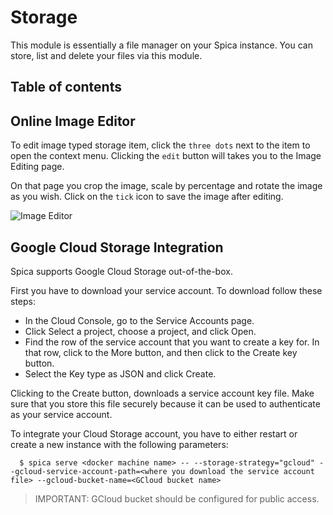 # Storage

This module is essentially a file manager on your Spica instance. You can store, list and delete your files via this module.

## Table of contents

## Online Image Editor

To edit image typed storage item, click the `three dots` next to the item to open the context menu. Clicking the `edit` button will takes you to the Image Editing page.

On that page you crop the image, scale by percentage and rotate the image as you wish. Click on the `tick` icon to save the image after editing.

![Image Editor](assets/images/docs/storage/image_editor.png)

## Google Cloud Storage Integration

Spica supports Google Cloud Storage out-of-the-box.

First you have to download your service account. To download follow these steps:

- In the Cloud Console, go to the Service Accounts page.
- Click Select a project, choose a project, and click Open.
- Find the row of the service account that you want to create a key for. In that row, click to the More button, and then click to the Create key button.
- Select the Key type as JSON and click Create.

Clicking to the Create button, downloads a service account key file. Make sure that you store this file securely because it can be used to authenticate as your service account.

To integrate your Cloud Storage account, you have to either restart or create a new instance with the following parameters:

```shell
  $ spica serve <docker machine name> -- --storage-strategy="gcloud" --gcloud-service-account-path=<where you download the service account file> --gcloud-bucket-name=<GCloud bucket name>
```

> IMPORTANT: GCloud bucket should be configured for public access.
